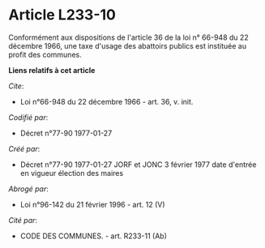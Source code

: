 # Article L233-10

Conformément aux dispositions de l'article 36 de la loi n° 66-948 du 22 décembre 1966, une taxe d'usage des abattoirs publics
est instituée au profit des communes.

**Liens relatifs à cet article**

_Cite_:

  - Loi n°66-948 du 22 décembre 1966 - art. 36, v. init.

_Codifié par_:

  - Décret n°77-90 1977-01-27

_Créé par_:

  - Décret n°77-90 1977-01-27 JORF et JONC 3 février 1977 date d'entrée en vigueur élection des maires

_Abrogé par_:

  - Loi n°96-142 du 21 février 1996 - art. 12 (V)

_Cité par_:

  - CODE DES COMMUNES. - art. R233-11 (Ab)
